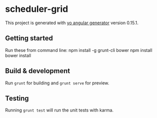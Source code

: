 # scheduler-grid

This project is generated with [yo angular generator](https://github.com/yeoman/generator-angular)
version 0.15.1.

## Getting started

Run these from command line:
npm install -g grunt-cli bower
npm install
bower install

## Build & development

Run `grunt` for building and `grunt serve` for preview.

## Testing

Running `grunt test` will run the unit tests with karma.
